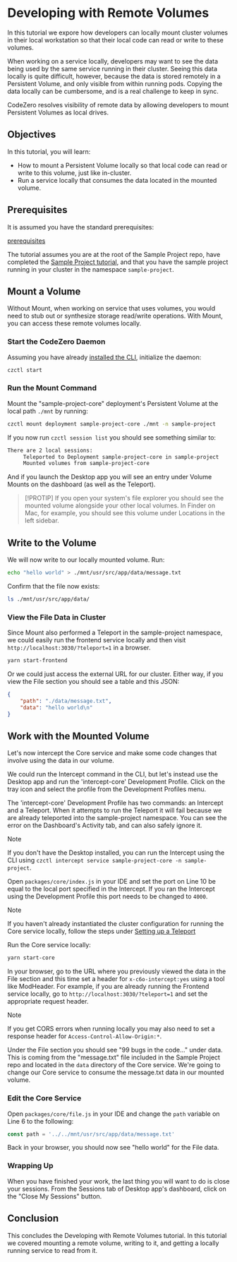 # Developing with Remote Volumes

In this tutorial we expore how developers can locally mount cluster volumes in their local workstation so that their local code can read or write to these volumes.

When working on a service locally, developers may want to see the data being used by the same service running in their cluster. Seeing this data locally is quite difficult, however, because the data is stored remotely in a Persistent Volume, and only visible from within running pods. Copying the data locally can be cumbersome, and is a real challenge to keep in sync.

CodeZero resolves visibility of remote data by allowing developers to mount Persistent Volumes as local drives.

## Objectives

In this tutorial, you will learn:

* How to mount a Persistent Volume locally so that local code can read or write to this volume, just like in-cluster.
* Run a service locally that consumes the data located in the mounted volume.

## Prerequisites

It is assumed you have the standard prerequisites:

[prerequisites](_fragments/prerequisites.md ':include')

The tutorial assumes you are at the root of the Sample Project repo, have completed the [Sample Project tutorial](./sample-project.md), and that you have the sample project running in your cluster in the namespace `sample-project`.

## Mount a Volume

Without Mount, when working on service that uses volumes, you would need to stub out or synthesize storage read/write operations. With Mount, you can access these remote volumes locally.

### Start the CodeZero Daemon

Assuming you have already [installed the CLI](../guides/installing.md), initialize the daemon:

```bash
czctl start
```

### Run the Mount Command

Mount the "sample-project-core" deployment's Persistent Volume at the local path `./mnt` by running:

```bash
czctl mount deployment sample-project-core ./mnt -n sample-project
```

If you now run `czctl session list` you should see something similar to:

```bash
There are 2 local sessions:
     Teleported to Deployment sample-project-core in sample-project
     Mounted volumes from sample-project-core
```

And if you launch the Desktop app you will see an entry under Volume Mounts on the dashboard (as well as the Teleport).

> [!PROTIP]
> If you open your system's file explorer you should see the mounted volume alongside your other local volumes. In Finder on Mac, for example, you should see this volume under Locations in the left sidebar.

## Write to the Volume

We will now write to our locally mounted volume. Run:

```bash
echo "hello world" > ./mnt/usr/src/app/data/message.txt
```

Confirm that the file now exists:

```bash
ls ./mnt/usr/src/app/data/
```

### View the File Data in Cluster

Since Mount also performed a Teleport in the sample-project namespace, we could easily run the frontend service locally and then visit `http://localhost:3030/?teleport=1` in a browser.

```bash
yarn start-frontend
```

Or we could just access the external URL for our cluster. Either way, if you view the File section you should see a table and this JSON:

```json
{
    "path": "./data/message.txt",
    "data": "hello world\n"
}
```

## Work with the Mounted Volume

Let's now intercept the Core service and make some code changes that involve using the data in our volume.

We could run the Intercept command in the CLI, but let's instead use the Desktop app and run the 'intercept-core' Development Profile. Click on the tray icon and select the profile from the Development Profiles menu.

The 'intercept-core' Development Profile has two commands: an Intercept and a Teleport. When it attempts to run the Teleport it will fail because we are already teleported into the sample-project namespace. You can see the error on the Dashboard's Activity tab, and can also safely ignore it.

> [!NOTE]
> If you don't have the Desktop installed, you can run the Intercept using the CLI using `czctl intercept service sample-project-core -n sample-project`.

Open `packages/core/index.js` in your IDE and set the port on Line 10 be equal to the local port specified in the Intercept. If you ran the Intercept using the Development Profile this port needs to be changed to `4000`.

> [!NOTE]
> If you haven't already instantiated the cluster configuration for running the Core service locally, follow the steps under [Setting up a Teleport](/tutorials/core?id=setting-up-a-teleport)

Run the Core service locally:

```bash
yarn start-core
```

In your browser, go to the URL where you previously viewed the data in the File section and this time set a header for `x-c6o-intercept:yes` using a tool like ModHeader. For example, if you are already running the Frontend service locally, go to `http://localhost:3030/?teleport=1` and set the appropriate request header.

> [!NOTE]
> If you get CORS errors when running locally you may also need to set a response header for `Access-Control-Allow-Origin:*`.

Under the File section you should see "99 bugs in the code..." under data. This is coming from the "message.txt" file included in the Sample Project repo and located in the `data` directory of the Core service. We're going to change our Core service to consume the message.txt data in our mounted volume.

### Edit the Core Service

Open `packages/core/file.js` in your IDE and change the `path` variable on Line 6 to the following:

```javascript
const path = '../../mnt/usr/src/app/data/message.txt'
```

Back in your browser, you should now see "hello world" for the File data.

### Wrapping Up

When you have finished your work, the last thing you will want to do is close your sessions. From the Sessions tab of Desktop app's dashboard, click on the "Close My Sessions" button.

## Conclusion

This concludes the Developing with Remote Volumes tutorial. In this tutorial we covered mounting a remote volume, writing to it, and getting a locally running service to read from it.
